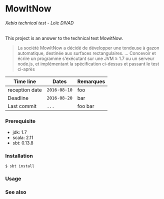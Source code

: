 # MowItNow
###### Xebia technical test - Loïc DIVAD

This project is an answer to the technical test MowitNow.
> La société MowItNow a décidé de développer une tondeuse à gazon automatique, destinée aux surfaces rectangulaires.
> ...
> Concevoir et écrire un programme s'exécutant sur une JVM ≥ 1.7 ou un serveur node.js, et implémentant 
> la spécification ci-dessus et passant le test ci-après


Time line       | Dates          | Remarques
----------------|----------------|----------------
reception date  | `2016-08-10`   | foo
Deadline        | `2016-08-20`   | bar
Last commit     | `...`          | foo bar

### Prerequisite

- jdk: 1.7 
- scala: 2.11
- sbt: 0.13.8 

### Installation
 
```{bash}
$ sbt install 
```

### Usage

### See also
